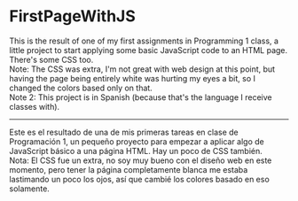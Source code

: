 # FirstPageWithJS
This is the result of one of my first assignments in Programming 1 class, a little project to start applying some basic JavaScript code to an HTML page.
There's some CSS too.    
Note: The CSS was extra, I'm not great with web design at this point, but having the page being entirely white was hurting my eyes a bit, so I changed the colors based only on that.    
Note 2: This project is in Spanish (because that's the language I receive classes with).

---------------------

Este es el resultado de una de mis primeras tareas en clase de Programación 1, un pequeño proyecto para empezar a aplicar algo de JavaScript básico a una página HTML.
Hay un poco de CSS también.    
Nota: El CSS fue un extra, no soy muy bueno con el diseño web en este momento, pero tener la página completamente blanca me estaba lastimando un poco los ojos, así que cambié los colores basado en eso solamente.

